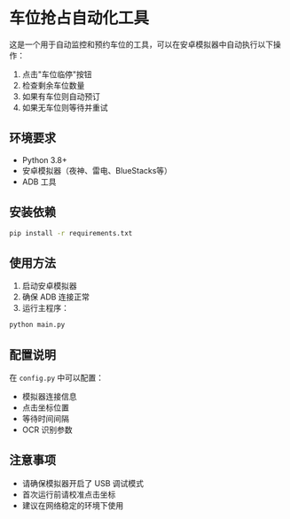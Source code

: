 # 车位抢占自动化工具

这是一个用于自动监控和预约车位的工具，可以在安卓模拟器中自动执行以下操作：

1. 点击"车位临停"按钮
2. 检查剩余车位数量
3. 如果有车位则自动预订
4. 如果无车位则等待并重试

## 环境要求

- Python 3.8+
- 安卓模拟器（夜神、雷电、BlueStacks等）
- ADB 工具

## 安装依赖

```bash
pip install -r requirements.txt
```

## 使用方法

1. 启动安卓模拟器
2. 确保 ADB 连接正常
3. 运行主程序：

```bash
python main.py
```

## 配置说明

在 `config.py` 中可以配置：
- 模拟器连接信息
- 点击坐标位置
- 等待时间间隔
- OCR 识别参数

## 注意事项

- 请确保模拟器开启了 USB 调试模式
- 首次运行前请校准点击坐标
- 建议在网络稳定的环境下使用